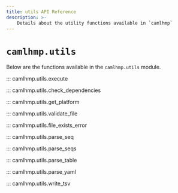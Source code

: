 ```yaml
---
title: utils API Reference
description: >-
    Details about the utility functions available in `camlhmp`
---
```


# `camlhmp.utils`

Below are the functions available in the `camlhmp.utils` module.

::: camlhmp.utils.execute

::: camlhmp.utils.check_dependencies

::: camlhmp.utils.get_platform

::: camlhmp.utils.validate_file

::: camlhmp.utils.file_exists_error

::: camlhmp.utils.parse_seq

::: camlhmp.utils.parse_seqs

::: camlhmp.utils.parse_table

::: camlhmp.utils.parse_yaml

::: camlhmp.utils.write_tsv
